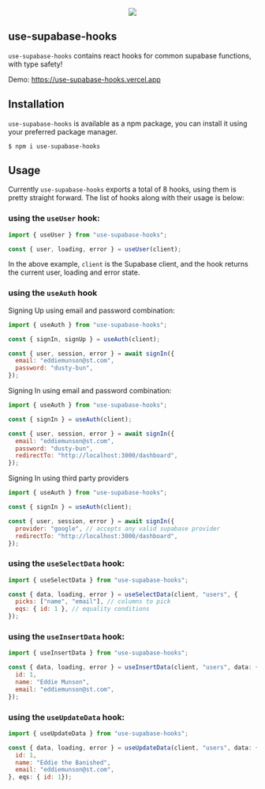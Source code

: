 <p align="center">
  <img src="https://user-images.githubusercontent.com/77309809/183580340-29c69e0a-bb03-4f35-afd5-41846b947976.svg" />
</p>

## use-supabase-hooks

`use-supabase-hooks` contains react hooks for common supabase functions, with type safety!

Demo: https://use-supabase-hooks.vercel.app

## Installation

`use-supabase-hooks` is available as a npm package, you can install it using your preferred package manager.

```
$ npm i use-supabase-hooks
```

## Usage

Currently `use-supabase-hooks` exports a total of 8 hooks, using them is pretty straight forward. The list of hooks along with their usage is below:

### using the `useUser` hook:

```jsx
import { useUser } from "use-supabase-hooks";

const { user, loading, error } = useUser(client);
```

In the above example, `client` is the Supabase client, and the hook returns the current user, loading and error state.

### using the `useAuth` hook

Signing Up using email and password combination:

```jsx
import { useAuth } from "use-supabase-hooks";

const { signIn, signUp } = useAuth(client);

const { user, session, error } = await signIn({
  email: "eddiemunson@st.com",
  password: "dusty-bun",
});
```

Signing In using email and password combination:

```jsx
import { useAuth } from "use-supabase-hooks";

const { signIn } = useAuth(client);

const { user, session, error } = await signIn({
  email: "eddiemunson@st.com",
  password: "dusty-bun",
  redirectTo: "http://localhost:3000/dashboard",
});
```

Signing In using third party providers

```jsx
import { useAuth } from "use-supabase-hooks";

const { signIn } = useAuth(client);

const { user, session, error } = await signIn({
  provider: "google", // accepts any valid supabase provider
  redirectTo: "http://localhost:3000/dashboard",
});
```

### using the `useSelectData` hook:

```jsx
import { useSelectData } from "use-supabase-hooks";

const { data, loading, error } = useSelectData(client, "users", {
  picks: ["name", "email"], // columns to pick
  eqs: { id: 1 }, // equality conditions
});
```

### using the `useInsertData` hook:

```jsx
import { useInsertData } from "use-supabase-hooks";

const { data, loading, error } = useInsertData(client, "users", data: {
  id: 1,
  name: "Eddie Munson",
  email: "eddiemunson@st.com",
});
```

### using the `useUpdateData` hook:

```jsx
import { useUpdateData } from "use-supabase-hooks";

const { data, loading, error } = useUpdateData(client, "users", data: {
  id: 1,
  name: "Eddie the Banished",
  email: "eddiemunson@st.com",
}, eqs: { id: 1});
```
